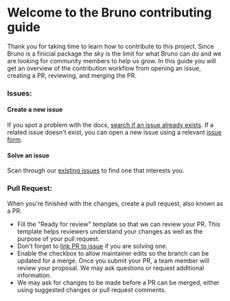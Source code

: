 # Welcome to the Bruno contributing guide 

Thank you for taking time to learn how to contribute to this project. Since Bruno is a finicial package the sky is the limit for what Bruno can do and we are looking for community members to help us grow. In this guide you will get an overview of the contribution workflow from opening an issue, creating a PR, reviewing, and merging the PR.

### Issues:

#### Create a new issue

If you spot a problem with the docs, [search if an issue already exists](https://docs.github.com/en/github/searching-for-information-on-github/searching-on-github/searching-issues-and-pull-requests#search-by-the-title-body-or-comments). If a related issue doesn't exist, you can open a new issue using a relevant [issue form](https://github.com/USU-Analytics-Solution-Center/Bruno.jl/docs/issues/new/choose). 

#### Solve an issue

Scan through our [existing issues](https://github.com/USU-Analytics-Solution-Center/Bruno.jl/issues) to find one that interests you. 

### Pull Request:

When you're finished with the changes, create a pull request, also known as a PR.
- Fill the "Ready for review" template so that we can review your PR. This template helps reviewers understand your changes as well as the purpose of your pull request. 
- Don't forget to [link PR to issue](https://docs.github.com/en/issues/tracking-your-work-with-issues/linking-a-pull-request-to-an-issue) if you are solving one.
- Enable the checkbox to allow maintainer edits so the branch can be updated for a merge.
Once you submit your PR, a team member will review your proposal. We may ask questions or request additional information.
- We may ask for changes to be made before a PR can be merged, either using suggested changes or pull request comments.

